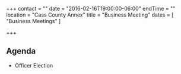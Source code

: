 +++
contact = ""
date = "2016-02-16T19:00:00-06:00"
endTime = ""
location = "Cass County Annex"
title = "Business Meeting"
dates = [ "Business Meetings" ]

+++
## Agenda
* Officer Election
